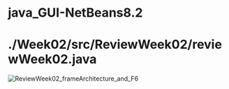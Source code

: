 # java_GUI-NetBeans8.2

# ./Week02/src/ReviewWeek02/reviewWeek02.java
![ReviewWeek02_frameArchitecture_and_F6](https://user-images.githubusercontent.com/47160450/65817014-48be1080-e1fa-11e9-9ca9-ddcc33c7886c.png)
